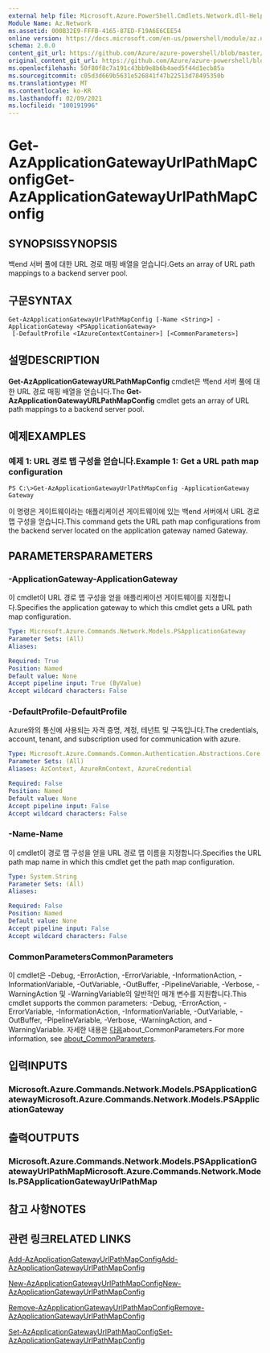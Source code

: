 ```yaml
---
external help file: Microsoft.Azure.PowerShell.Cmdlets.Network.dll-Help.xml
Module Name: Az.Network
ms.assetid: 000B32E9-FFFB-4165-87ED-F19A6E6CEE54
online version: https://docs.microsoft.com/en-us/powershell/module/az.network/get-azapplicationgatewayurlpathmapconfig
schema: 2.0.0
content_git_url: https://github.com/Azure/azure-powershell/blob/master/src/Network/Network/help/Get-AzApplicationGatewayUrlPathMapConfig.md
original_content_git_url: https://github.com/Azure/azure-powershell/blob/master/src/Network/Network/help/Get-AzApplicationGatewayUrlPathMapConfig.md
ms.openlocfilehash: 50f80f8c7a191c43bb9e8b6b4aed5f44d1ecb85a
ms.sourcegitcommit: c05d3d669b5631e526841f47b22513d78495350b
ms.translationtype: MT
ms.contentlocale: ko-KR
ms.lasthandoff: 02/09/2021
ms.locfileid: "100191996"
---
```

# <span data-ttu-id="886ab-101">Get-AzApplicationGatewayUrlPathMapConfig</span><span class="sxs-lookup"><span data-stu-id="886ab-101">Get-AzApplicationGatewayUrlPathMapConfig</span></span>

## <span data-ttu-id="886ab-102">SYNOPSIS</span><span class="sxs-lookup"><span data-stu-id="886ab-102">SYNOPSIS</span></span>
<span data-ttu-id="886ab-103">백end 서버 풀에 대한 URL 경로 매핑 배열을 얻습니다.</span><span class="sxs-lookup"><span data-stu-id="886ab-103">Gets an array of URL path mappings to a backend server pool.</span></span>

## <span data-ttu-id="886ab-104">구문</span><span class="sxs-lookup"><span data-stu-id="886ab-104">SYNTAX</span></span>

```
Get-AzApplicationGatewayUrlPathMapConfig [-Name <String>] -ApplicationGateway <PSApplicationGateway>
 [-DefaultProfile <IAzureContextContainer>] [<CommonParameters>]
```

## <span data-ttu-id="886ab-105">설명</span><span class="sxs-lookup"><span data-stu-id="886ab-105">DESCRIPTION</span></span>
<span data-ttu-id="886ab-106">**Get-AzApplicationGatewayURLPathMapConfig** cmdlet은 백end 서버 풀에 대한 URL 경로 매핑 배열을 얻습니다.</span><span class="sxs-lookup"><span data-stu-id="886ab-106">The **Get-AzApplicationGatewayURLPathMapConfig** cmdlet gets an array of URL path mappings to a backend server pool.</span></span>

## <span data-ttu-id="886ab-107">예제</span><span class="sxs-lookup"><span data-stu-id="886ab-107">EXAMPLES</span></span>

### <span data-ttu-id="886ab-108">예제 1: URL 경로 맵 구성을 얻습니다.</span><span class="sxs-lookup"><span data-stu-id="886ab-108">Example 1: Get a URL path map configuration</span></span>
```
PS C:\>Get-AzApplicationGatewayUrlPathMapConfig -ApplicationGateway Gateway
```

<span data-ttu-id="886ab-109">이 명령은 게이트웨이라는 애플리케이션 게이트웨이에 있는 백end 서버에서 URL 경로 맵 구성을 얻습니다.</span><span class="sxs-lookup"><span data-stu-id="886ab-109">This command gets the URL path map configurations from the backend server located on the application gateway named Gateway.</span></span>

## <span data-ttu-id="886ab-110">PARAMETERS</span><span class="sxs-lookup"><span data-stu-id="886ab-110">PARAMETERS</span></span>

### <span data-ttu-id="886ab-111">-ApplicationGateway</span><span class="sxs-lookup"><span data-stu-id="886ab-111">-ApplicationGateway</span></span>
<span data-ttu-id="886ab-112">이 cmdlet이 URL 경로 맵 구성을 얻을 애플리케이션 게이트웨이를 지정합니다.</span><span class="sxs-lookup"><span data-stu-id="886ab-112">Specifies the application gateway to which this cmdlet gets a URL path map configuration.</span></span>

```yaml
Type: Microsoft.Azure.Commands.Network.Models.PSApplicationGateway
Parameter Sets: (All)
Aliases:

Required: True
Position: Named
Default value: None
Accept pipeline input: True (ByValue)
Accept wildcard characters: False
```

### <span data-ttu-id="886ab-113">-DefaultProfile</span><span class="sxs-lookup"><span data-stu-id="886ab-113">-DefaultProfile</span></span>
<span data-ttu-id="886ab-114">Azure와의 통신에 사용되는 자격 증명, 계정, 테넌트 및 구독입니다.</span><span class="sxs-lookup"><span data-stu-id="886ab-114">The credentials, account, tenant, and subscription used for communication with azure.</span></span>

```yaml
Type: Microsoft.Azure.Commands.Common.Authentication.Abstractions.Core.IAzureContextContainer
Parameter Sets: (All)
Aliases: AzContext, AzureRmContext, AzureCredential

Required: False
Position: Named
Default value: None
Accept pipeline input: False
Accept wildcard characters: False
```

### <span data-ttu-id="886ab-115">-Name</span><span class="sxs-lookup"><span data-stu-id="886ab-115">-Name</span></span>
<span data-ttu-id="886ab-116">이 cmdlet이 경로 맵 구성을 얻을 URL 경로 맵 이름을 지정합니다.</span><span class="sxs-lookup"><span data-stu-id="886ab-116">Specifies the URL path map name in which this cmdlet get the path map configuration.</span></span>

```yaml
Type: System.String
Parameter Sets: (All)
Aliases:

Required: False
Position: Named
Default value: None
Accept pipeline input: False
Accept wildcard characters: False
```

### <span data-ttu-id="886ab-117">CommonParameters</span><span class="sxs-lookup"><span data-stu-id="886ab-117">CommonParameters</span></span>
<span data-ttu-id="886ab-118">이 cmdlet은 -Debug, -ErrorAction, -ErrorVariable, -InformationAction, -InformationVariable, -OutVariable, -OutBuffer, -PipelineVariable, -Verbose, -WarningAction 및 -WarningVariable의 일반적인 매개 변수를 지원합니다.</span><span class="sxs-lookup"><span data-stu-id="886ab-118">This cmdlet supports the common parameters: -Debug, -ErrorAction, -ErrorVariable, -InformationAction, -InformationVariable, -OutVariable, -OutBuffer, -PipelineVariable, -Verbose, -WarningAction, and -WarningVariable.</span></span> <span data-ttu-id="886ab-119">자세한 내용은 [다음](http://go.microsoft.com/fwlink/?LinkID=113216)about_CommonParameters.</span><span class="sxs-lookup"><span data-stu-id="886ab-119">For more information, see [about_CommonParameters](http://go.microsoft.com/fwlink/?LinkID=113216).</span></span>

## <span data-ttu-id="886ab-120">입력</span><span class="sxs-lookup"><span data-stu-id="886ab-120">INPUTS</span></span>

### <span data-ttu-id="886ab-121">Microsoft.Azure.Commands.Network.Models.PSApplicationGateway</span><span class="sxs-lookup"><span data-stu-id="886ab-121">Microsoft.Azure.Commands.Network.Models.PSApplicationGateway</span></span>

## <span data-ttu-id="886ab-122">출력</span><span class="sxs-lookup"><span data-stu-id="886ab-122">OUTPUTS</span></span>

### <span data-ttu-id="886ab-123">Microsoft.Azure.Commands.Network.Models.PSApplicationGatewayUrlPathMap</span><span class="sxs-lookup"><span data-stu-id="886ab-123">Microsoft.Azure.Commands.Network.Models.PSApplicationGatewayUrlPathMap</span></span>

## <span data-ttu-id="886ab-124">참고 사항</span><span class="sxs-lookup"><span data-stu-id="886ab-124">NOTES</span></span>

## <span data-ttu-id="886ab-125">관련 링크</span><span class="sxs-lookup"><span data-stu-id="886ab-125">RELATED LINKS</span></span>

[<span data-ttu-id="886ab-126">Add-AzApplicationGatewayUrlPathMapConfig</span><span class="sxs-lookup"><span data-stu-id="886ab-126">Add-AzApplicationGatewayUrlPathMapConfig</span></span>](./Add-AzApplicationGatewayUrlPathMapConfig.md)

[<span data-ttu-id="886ab-127">New-AzApplicationGatewayUrlPathMapConfig</span><span class="sxs-lookup"><span data-stu-id="886ab-127">New-AzApplicationGatewayUrlPathMapConfig</span></span>](./New-AzApplicationGatewayUrlPathMapConfig.md)

[<span data-ttu-id="886ab-128">Remove-AzApplicationGatewayUrlPathMapConfig</span><span class="sxs-lookup"><span data-stu-id="886ab-128">Remove-AzApplicationGatewayUrlPathMapConfig</span></span>](./Remove-AzApplicationGatewayUrlPathMapConfig.md)

[<span data-ttu-id="886ab-129">Set-AzApplicationGatewayUrlPathMapConfig</span><span class="sxs-lookup"><span data-stu-id="886ab-129">Set-AzApplicationGatewayUrlPathMapConfig</span></span>](./Set-AzApplicationGatewayUrlPathMapConfig.md)


